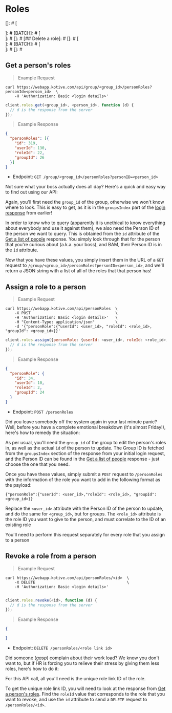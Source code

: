 # Roles

[## Create a new role]: #
[]: #
[<aside class="warning">]: #
[BATCH]: #
[</aside>]: #
[]: #
[## Delete a role]: #
[]: #
[<aside class="warning">]: #
[BATCH]: #
[</aside>]: #
[]: #
## Get a person's roles

> Example Request

```shell
curl https://webapp.kotive.com/api/group/<group_id>/personRoles?personId=<person_id>  \
	-H 'Authorization: Basic <login details>'
```

```javascript
client.roles.get(<group_id>, <person_id>, function (d) {
  // d is the response from the server
});
```

> Example Response

```json
{
  "personRoles": [{
    "id": 319,
    "userId": 130,
    "roleId": 22,
    "groupId": 26
  }]
}
```

* Endpoint: `GET /group/<group_id>/personRoles?personID=<person_id>`

Not sure what your boss actually does all day? Here's a quick and easy way to find out using our API:

Again, you'll first need the `group_id` of the group, otherwise we won't know where to look. This is easy to get, as it is in the `groupsIndex` part of the [login response](#login) from earlier!

In order to know who to query (apparently it is unethical to know everything about everybody and use it against them), we also need the Person ID of the person we want to query. This is obtained from the `id` attribute of the [Get a list of people](#get-a-list-of-people) response. You simply look through that for the person that you're curious about (a.k.a. your boss), and BAM, their Person ID is in the `id` attribute.

Now that you have these values, you simply insert them in the URL of a `GET` request to `/group/<group_id>/personRoles?personID=<person_id>`, and we'll return a JSON string with a list of all of the roles that that person has!


## Assign a role to a person

> Example Request

```shell
curl https://webapp.kotive.com/api/personRoles  \
	-X POST                                     \
	-H 'Authorization: Basic <login details>'   \
	-H "Content-Type: application/json"         \
	-d '{"personRole":{"userId": <user_id>, "roleId": <role_id>, "groupId": <group_id>}}'
```

```javascript
client.roles.assign({personRole: {userId: <user_id>, roleId: <role_id>, groupId: <group_id>}}, function (d) {
  // d is the response from the server
});
```

> Example Response

```json
{
  "personRole": {
    "id": 34,
    "userId": 10,
    "roleId": 2,
    "groupId": 24
  }
}
```

* Endpoint: `POST /personRoles`

Did you leave somebody off the system again in your last minute panic? Well, before you have a complete emotional breakdown (it's almost Friday!), here's how to remedy the situation:

As per usual, you'll need the `group_id` of the group to edit the person's roles in, as well as the actual `id` of the person to update. The Group ID is fetched from the `groupsIndex` section of the response from your initial login request, and the Person ID can be found in the [Get a list of people](#get-a-list-of-people) response - just choose the one that you need.

Once you have these values, simply submit a `POST` request to `/personRoles` with the information of the role you want to add in the following format as the payload:

`{"personRole":{"userId": <user_id>,"roleId": <role_id>, "groupId": <group_id>}}`

Replace the `<user_id>` attribute with the Person ID of the person to update, and do the same for `<group_id>`, but for groups. The `<role_id>` attribute is the role ID you want to give to the person, and must correlate to the ID of an existing role

<aside class="notice">
You'll need to perform this request separately for every role that you assign to a person
</aside>

## Revoke a role from a person

> Example Request

```shell
curl https://webapp.kotive.com/api/personRoles/<id>  \
	-X DELETE                                        \
	-H 'Authorization: Basic <login details>'
	
```

```javascript
client.roles.revoke(<id>, function (d) {
  // d is the response from the server
});
```

> Example Response

```json
{

}
```

* Endpoint: `DELETE /personRoles/<role link id>`

Did someone (*gasp*) complain about their work load? We know you don't want to, but if HR is forcing you to relieve their stress by giving them less roles, here's how to do it:

For this API call, all you'll need is the unique role link ID of the role.

To get the unique role link ID, you will need to look at the response from [Get a person's roles](#get-a-person-39-s-roles). Find the `roleId` value that corresponds to the role that you want to revoke, and use the `id` attribute to send a `DELETE` request to `/personRoles/<id>`.

